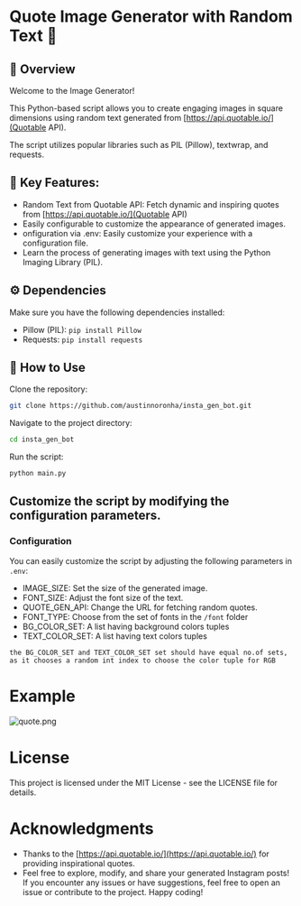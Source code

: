 # Quote Image Generator with Random Text 🚀

## 📓 Overview
Welcome to the Image Generator! 

This Python-based script allows you to create engaging images in square dimensions using random text generated from [https://api.quotable.io/](Quotable API).

The script utilizes popular libraries such as PIL (Pillow), textwrap, and requests.

## 📜 Key Features:
- Random Text from Quotable API: Fetch dynamic and inspiring quotes from [https://api.quotable.io/](Quotable API)
- Easily configurable to customize the appearance of generated images.
- onfiguration via .env: Easily customize your experience with a configuration file.
- Learn the process of generating images with text using the Python Imaging Library (PIL).

## ⚙️ Dependencies
Make sure you have the following dependencies installed:

- Pillow (PIL): ```pip install Pillow```
- Requests: ```pip install requests```

## 🐺 How to Use

Clone the repository:
```bash
git clone https://github.com/austinnoronha/insta_gen_bot.git
```

Navigate to the project directory:
```bash
cd insta_gen_bot
```

Run the script:
```bash
python main.py
```

## Customize the script by modifying the configuration parameters.

### Configuration
You can easily customize the script by adjusting the following parameters in ```.env```:

- IMAGE_SIZE: Set the size of the generated image.
- FONT_SIZE: Adjust the font size of the text.
- QUOTE_GEN_API: Change the URL for fetching random quotes.
- FONT_TYPE: Choose from the set of fonts in the ```/font``` folder
- BG_COLOR_SET: A list having background colors tuples
- TEXT_COLOR_SET: A list having text colors tuples

```the BG_COLOR_SET and TEXT_COLOR_SET set should have equal no.of sets, as it chooses a random int index to choose the color tuple for RGB```

# Example

<div class="Box-sc-g0xbh4-0 iIZCet"><img alt="quote.png" src="https://github.com/austinnoronha/insta_gen_bot/blob/development/quote.png?raw=true" data-hpc="true" class="Box-sc-g0xbh4-0 kzRgrI"></div>


# License
This project is licensed under the MIT License - see the LICENSE file for details.

# Acknowledgments
- Thanks to the [https://api.quotable.io/](https://api.quotable.io/) for providing inspirational quotes.
- Feel free to explore, modify, and share your generated Instagram posts! If you encounter any issues or have suggestions, feel free to open an issue or contribute to the project. Happy coding!